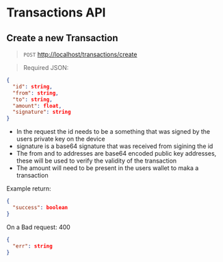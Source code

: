 # Transactions API

## Create a new Transaction

> `POST` <http://localhost/transactions/create>

> Required JSON:

```json
{
  "id": string,
  "from": string,
  "to": string,
  "amount": float,
  "signature": string
}
```

- In the request the id needs to be a something that was signed by the users private key on the device
- signature is a base64 signature that was received from sigining the id
- The from and to addresses are base64 encoded public key addresses, these will be used to verify the validity of the transaction
- The amount will need to be present in the users wallet to maka a transaction

Example return:

```json
{
  "success": boolean
}
```

On a Bad request: 400

```json
{
  "err": string
}
```
